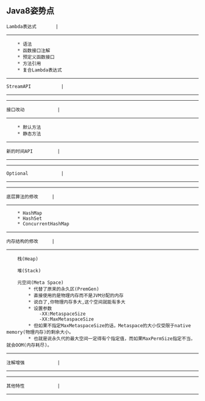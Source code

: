 Java8姿势点
-----------------------
	Lambda表达式		|
-----------------------
		* 语法
		* 函数接口注解
		* 预定义函数接口
		* 方法引用
		* 复合Lambda表达式

-----------------------
	StreamAPI			|
-----------------------

-----------------------
	接口改动			|
-----------------------
		* 默认方法
		* 静态方法

-----------------------
	新的时间API			|
-----------------------

-----------------------
	Optional			|
-----------------------

-----------------------
	底层算法的修改		|
-----------------------
		* HashMap
		* HashSet
		* ConcurrentHashMap

-----------------------
	内存结构的修改		|
-----------------------
		栈(Heap)

		堆(Stack)	

		元空间(Meta Space)
			* 代替了原来的永久区(PremGen)
			* 直接使用的是物理内存而不是JVM分配的内存
			* 说白了,你物理内存多大,这个空间就能有多大
			* 设置参数
				-XX:MetaspaceSize 
				-XX:MaxMetaspaceSize
			* 但如果不指定MaxMetaspaceSize的话，Metaspace的大小仅受限于native memory(物理内存)的剩余大小。
			* 也就是说永久代的最大空间一定得有个指定值，而如果MaxPermSize指定不当，就会OOM(内存耗尽)。

-----------------------
	注解增强			|
-----------------------

-----------------------	
	其他特性			|
-----------------------
	


	

	